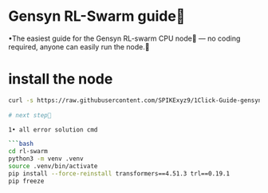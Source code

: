 # Gensyn RL-Swarm guide🐝

•The easiest guide for the Gensyn RL-swarm CPU node🐝 — no coding required, anyone can easily run the node.💎

# install the node 

```bash
curl -s https://raw.githubusercontent.com/SPIKExyz9/1Click-Guide-gensyn-rl-swarm-node/main/gensyn_cpu_install.sh | bash
 
# next step📝

1• all error solution cmd

```bash
cd rl-swarm
python3 -m venv .venv
source .venv/bin/activate
pip install --force-reinstall transformers==4.51.3 trl==0.19.1
pip freeze
